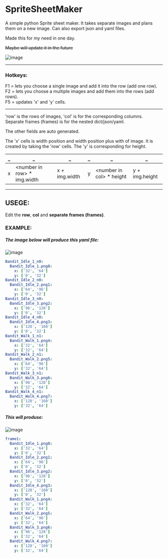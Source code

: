 # SpriteSheetMaker
A simple python Sprite sheet maker. It takes separate images and plans them on a new image. Can also export json and yaml files.

Made this for my need in one day.

~~Maybe will update it in the future~~



![image](https://user-images.githubusercontent.com/59426055/125518065-cddf3792-cf36-4d44-a761-4b3b562d3830.png)

***

### Hotkeys: 


F1 = lets you choose a single image and add it into the row (add one row).  
F2 = lets you choose a multiple images and add them into the rows (add rows).  
F5 = updates 'x' and 'y' cells.  

***

'row' is the rows of images, 'col' is for the corresponding columns.  
Separate frames (frames) is for the nested dict/json/yaml.

The other fields are auto generated.

The 'x' cells is width position and width position plus with of image. It is created by taking the 'row' cells.
The 'y' is corresponding for height.

|  _ |   _                            |        _        |   _  |        _                  | _
--- | ---                           | ---            |---  | ---                      | ---
| x |  \<number in row\> * img.width  | x + img.width  |   y | \<number in col\> * height | y + img.height |


***
## USEGE:

Edit the **row**, **col** and **separate frames (frames)**.


### EXAMPLE:

##### The image below will produce this yaml file:


![image](https://user-images.githubusercontent.com/59426055/125518713-f3f960ae-23ca-468c-bcfc-29dbfe647089.png)

```yaml
Bandit_Idle_1_n0:
  Bandit_Idle_1.png0:
    x: ['32', '64']
    y: ['0', '32']
Bandit_Idle_2_n0:
  Bandit_Idle_2.png1:
    x: ['64', '96']
    y: ['0', '32']
Bandit_Idle_3_n0:
  Bandit_Idle_3.png2:
    x: ['96', '128']
    y: ['0', '32']
Bandit_Idle_4_n0:
  Bandit_Idle_4.png3:
    x: ['128', '160']
    y: ['0', '32']
Bandit_Walk_1_n1:
  Bandit_Walk_1.png4:
    x: ['32', '64']
    y: ['32', '64']
Bandit_Walk_2_n1:
  Bandit_Walk_2.png5:
    x: ['64', '96']
    y: ['32', '64']
Bandit_Walk_3_n1:
  Bandit_Walk_3.png6:
    x: ['96', '128']
    y: ['32', '64']
Bandit_Walk_4_n1:
  Bandit_Walk_4.png7:
    x: ['128', '160']
    y: ['32', '64']
```

##### This will produse:

![image](https://user-images.githubusercontent.com/59426055/125518916-53430e84-a8a9-4d18-bdde-4a693536e5dc.png)


```yaml
frame1:
  Bandit_Idle_1.png0:
    x: ['32', '64']
    y: ['0', '32']
  Bandit_Idle_2.png1:
    x: ['64', '96']
    y: ['0', '32']
  Bandit_Idle_3.png2:
    x: ['96', '128']
    y: ['0', '32']
  Bandit_Idle_4.png3:
    x: ['128', '160']
    y: ['0', '32']
  Bandit_Walk_1.png4:
    x: ['32', '64']
    y: ['32', '64']
  Bandit_Walk_2.png5:
    x: ['64', '96']
    y: ['32', '64']
  Bandit_Walk_3.png6:
    x: ['96', '128']
    y: ['32', '64']
  Bandit_Walk_4.png7:
    x: ['128', '160']
    y: ['32', '64']
```
